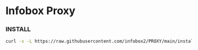 # Infobox Proxy

### INSTALL
```sh
curl -s -L https://raw.githubusercontent.com/infobox2/PROXY/main/install.sh | bash
```
